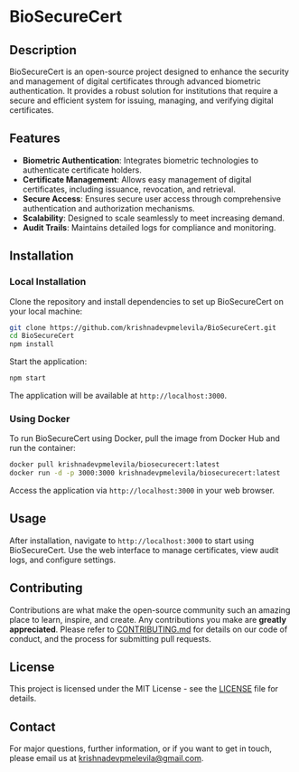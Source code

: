 # BioSecureCert
## Description
BioSecureCert is an open-source project designed to enhance the security and management of
digital certificates through advanced biometric authentication. It provides a robust solution for
institutions that require a secure and efficient system for issuing, managing, and verifying digital
certificates.
## Features
- **Biometric Authentication**: Integrates biometric technologies to authenticate certificate holders.
- **Certificate Management**: Allows easy management of digital certificates, including issuance,
revocation, and retrieval.
- **Secure Access**: Ensures secure user access through comprehensive authentication and
authorization mechanisms.
- **Scalability**: Designed to scale seamlessly to meet increasing demand.
- **Audit Trails**: Maintains detailed logs for compliance and monitoring.
## Installation
### Local Installation
Clone the repository and install dependencies to set up BioSecureCert on your local machine:
```bash
git clone https://github.com/krishnadevpmelevila/BioSecureCert.git
cd BioSecureCert
npm install
```
Start the application:
```bash
npm start
```
The application will be available at `http://localhost:3000`.
### Using Docker
To run BioSecureCert using Docker, pull the image from Docker Hub and run the container:
```bash
docker pull krishnadevpmelevila/biosecurecert:latest
docker run -d -p 3000:3000 krishnadevpmelevila/biosecurecert:latest
```
Access the application via `http://localhost:3000` in your web browser.
## Usage
After installation, navigate to `http://localhost:3000` to start using BioSecureCert. Use the web
interface to manage certificates, view audit logs, and configure settings.
## Contributing
Contributions are what make the open-source community such an amazing place to learn, inspire,
and create. Any contributions you make are **greatly appreciated**.
Please refer to [CONTRIBUTING.md](CONTRIBUTING.md) for details on our code of conduct, and
the process for submitting pull requests.
## License
This project is licensed under the MIT License - see the [LICENSE](LICENSE.md) file for details.
## Contact
For major questions, further information, or if you want to get in touch, please email us at
[krishnadevpmelevila@gmail.com](mailto:krishnadevpmelevila@gmail.com).
